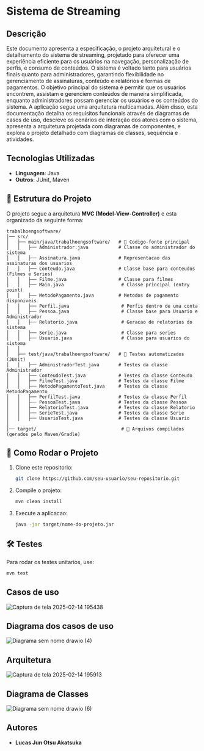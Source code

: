 # Sistema de Streaming

## Descrição

Este documento apresenta a especificação, o projeto arquitetural e o
detalhamento do sistema de streaming, projetado para oferecer uma experiência eficiente
para os usuários na navegação, personalização de perfis, e consumo de conteúdos. O
sistema é voltado tanto para usuários finais quanto para administradores, garantindo
flexibilidade no gerenciamento de assinaturas, conteúdo e relatórios e formas de
pagamentos.
O objetivo principal do sistema é permitir que os usuários encontrem, assistam e
gerenciem conteúdos de maneira simplificada, enquanto administradores possam
gerenciar os usuários e os conteúdos do sistema. A aplicação segue uma arquitetura
multicamadas.
Além disso, esta documentação detalha os requisitos funcionais através de diagramas de
casos de uso, descreve os cenários de interação dos atores com o sistema, apresenta a
arquitetura projetada com diagramas de componentes, e explora o projeto detalhado com
diagramas de classes, sequência e atividades.


## Tecnologias Utilizadas

- **Linguagem**: Java
- **Outros**: JUnit, Maven

## 📂 Estrutura do Projeto

O projeto segue a arquitetura **MVC (Model-View-Controller)** e esta organizado da seguinte forma:

```
trabalhoengsoftware/
│── src/
│   ├── main/java/trabalhoengsoftware/   # 📌 Codigo-fonte principal
│   │   ├── Administrador.java           # Classe do administrador do sistema
│   │   ├── Assinatura.java              # Representacao das assinaturas dos usuarios
│   │   ├── Conteudo.java                # Classe base para conteudos (Filmes e Series)
│   │   ├── Filme.java                   # Classe para filmes
│   │   ├── Main.java                     # Classe principal (entry point)
│   │   ├── MetodoPagamento.java         # Metodos de pagamento disponiveis
│   │   ├── Perfil.java                   # Perfis dentro de uma conta
│   │   ├── Pessoa.java                   # Classe base para Usuario e Administrador
│   │   ├── Relatorio.java                # Geracao de relatorios do sistema
│   │   ├── Serie.java                    # Classe para series
│   │   ├── Usuario.java                  # Classe para usuarios do sistema
│   │
│   ├── test/java/trabalhoengsoftware/   # 📌 Testes automatizados (JUnit)
│   │   ├── AdministradorTest.java       # Testes da classe Administrador
│   │   ├── ConteudoTest.java            # Testes da classe Conteudo
│   │   ├── FilmeTest.java               # Testes da classe Filme
│   │   ├── MetodoPagamentoTest.java     # Testes da classe MetodoPagamento
│   │   ├── PerfilTest.java              # Testes da classe Perfil
│   │   ├── PessoaTest.java              # Testes da classe Pessoa
│   │   ├── RelatorioTest.java           # Testes da classe Relatorio
│   │   ├── SerieTest.java               # Testes da classe Serie
│   │   ├── UsuarioTest.java             # Testes da classe Usuario
│
│── target/                               # 📌 Arquivos compilados (gerados pelo Maven/Gradle)
```

## 📌 **Como Rodar o Projeto**

1. Clone este repositorio:
   ```bash
   git clone https://github.com/seu-usuario/seu-repositorio.git
   ```
2. Compile o projeto:
   ```bash
   mvn clean install 
   ```
   
3. Execute a aplicacao:
   ```bash
   java -jar target/nome-do-projeto.jar
   ```

## 🛠 **Testes**

Para rodar os testes unitarios, use:

```bash
mvn test  
```
## Casos de uso

![Captura de tela 2025-02-14 195438](https://github.com/user-attachments/assets/d86b91d9-2cb2-45da-85c2-11b56351ba5a)

## Diagrama dos casos de uso

![Diagrama sem nome drawio (4)](https://github.com/user-attachments/assets/0627c6a2-2b83-4284-b0f3-053440f02e14)


## Arquitetura

![Captura de tela 2025-02-14 195913](https://github.com/user-attachments/assets/f4db96c3-9299-46cd-af7d-41b895311074)

## Diagrama de Classes

![Diagrama sem nome drawio (6)](https://github.com/user-attachments/assets/46cc1ace-0273-4e8c-ba75-47e0095f36a6)


## Autores

- **Lucas Jun Otsu Akatsuka**
